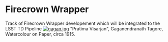 # Firecrown Wrapper
Track of Firecrown Wrapper developement which will be integrated to the LSST TD Pipeline
[![gagan.jpg](https://i.postimg.cc/76vxpmSC/gagan.jpg)](https://postimg.cc/R3R5t1s9)
"Pratima Visarjan", Gaganendranath Tagore, Watercolour on Paper, circa 1915.

